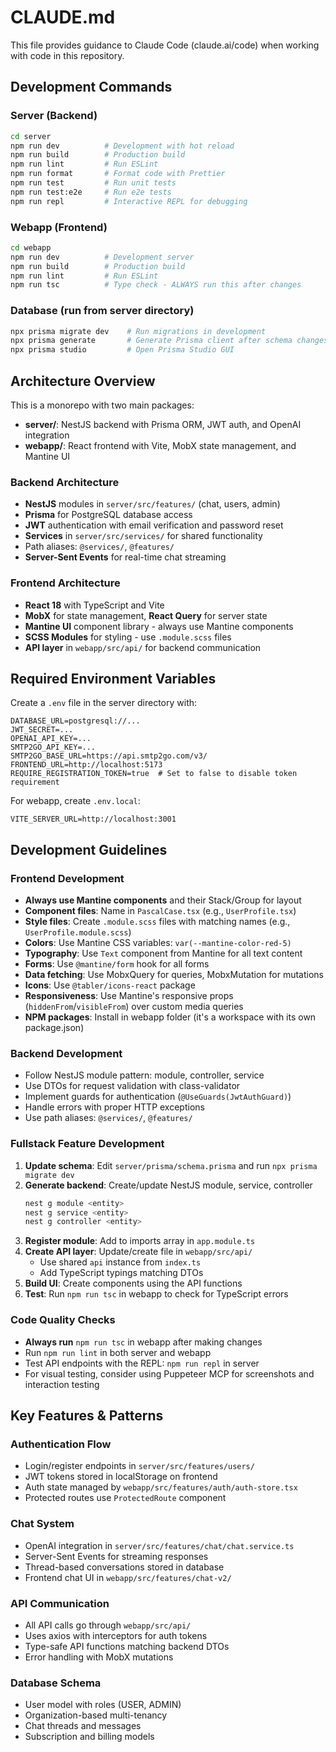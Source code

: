 # CLAUDE.md

This file provides guidance to Claude Code (claude.ai/code) when working with code in this repository.

## Development Commands

### Server (Backend)
```bash
cd server
npm run dev          # Development with hot reload
npm run build        # Production build
npm run lint         # Run ESLint
npm run format       # Format code with Prettier
npm run test         # Run unit tests
npm run test:e2e     # Run e2e tests
npm run repl         # Interactive REPL for debugging
```

### Webapp (Frontend)
```bash
cd webapp
npm run dev          # Development server
npm run build        # Production build
npm run lint         # Run ESLint
npm run tsc          # Type check - ALWAYS run this after changes
```

### Database (run from server directory)
```bash
npx prisma migrate dev    # Run migrations in development
npx prisma generate       # Generate Prisma client after schema changes
npx prisma studio         # Open Prisma Studio GUI
```

## Architecture Overview

This is a monorepo with two main packages:
- **server/**: NestJS backend with Prisma ORM, JWT auth, and OpenAI integration
- **webapp/**: React frontend with Vite, MobX state management, and Mantine UI

### Backend Architecture
- **NestJS** modules in `server/src/features/` (chat, users, admin)
- **Prisma** for PostgreSQL database access
- **JWT** authentication with email verification and password reset
- **Services** in `server/src/services/` for shared functionality
- Path aliases: `@services/`, `@features/`
- **Server-Sent Events** for real-time chat streaming

### Frontend Architecture
- **React 18** with TypeScript and Vite
- **MobX** for state management, **React Query** for server state
- **Mantine UI** component library - always use Mantine components
- **SCSS Modules** for styling - use `.module.scss` files
- **API layer** in `webapp/src/api/` for backend communication

## Required Environment Variables

Create a `.env` file in the server directory with:
```
DATABASE_URL=postgresql://...
JWT_SECRET=...
OPENAI_API_KEY=...
SMTP2GO_API_KEY=...
SMTP2GO_BASE_URL=https://api.smtp2go.com/v3/
FRONTEND_URL=http://localhost:5173
REQUIRE_REGISTRATION_TOKEN=true  # Set to false to disable token requirement
```

For webapp, create `.env.local`:
```
VITE_SERVER_URL=http://localhost:3001
```

## Development Guidelines

### Frontend Development
- **Always use Mantine components** and their Stack/Group for layout
- **Component files**: Name in `PascalCase.tsx` (e.g., `UserProfile.tsx`)
- **Style files**: Create `.module.scss` files with matching names (e.g., `UserProfile.module.scss`)
- **Colors**: Use Mantine CSS variables: `var(--mantine-color-red-5)`
- **Typography**: Use `Text` component from Mantine for all text content
- **Forms**: Use `@mantine/form` hook for all forms
- **Data fetching**: Use MobxQuery for queries, MobxMutation for mutations
- **Icons**: Use `@tabler/icons-react` package
- **Responsiveness**: Use Mantine's responsive props (`hiddenFrom`/`visibleFrom`) over custom media queries
- **NPM packages**: Install in webapp folder (it's a workspace with its own package.json)

### Backend Development
- Follow NestJS module pattern: module, controller, service
- Use DTOs for request validation with class-validator
- Implement guards for authentication (`@UseGuards(JwtAuthGuard)`)
- Handle errors with proper HTTP exceptions
- Use path aliases: `@services/`, `@features/`

### Fullstack Feature Development
1. **Update schema**: Edit `server/prisma/schema.prisma` and run `npx prisma migrate dev`
2. **Generate backend**: Create/update NestJS module, service, controller
   ```bash
   nest g module <entity>
   nest g service <entity>
   nest g controller <entity>
   ```
3. **Register module**: Add to imports array in `app.module.ts`
4. **Create API layer**: Update/create file in `webapp/src/api/`
   - Use shared `api` instance from `index.ts`
   - Add TypeScript typings matching DTOs
5. **Build UI**: Create components using the API functions
6. **Test**: Run `npm run tsc` in webapp to check for TypeScript errors

### Code Quality Checks
- **Always run** `npm run tsc` in webapp after making changes
- Run `npm run lint` in both server and webapp
- Test API endpoints with the REPL: `npm run repl` in server
- For visual testing, consider using Puppeteer MCP for screenshots and interaction testing

## Key Features & Patterns

### Authentication Flow
- Login/register endpoints in `server/src/features/users/`
- JWT tokens stored in localStorage on frontend
- Auth state managed by `webapp/src/features/auth/auth-store.tsx`
- Protected routes use `ProtectedRoute` component

### Chat System
- OpenAI integration in `server/src/features/chat/chat.service.ts`
- Server-Sent Events for streaming responses
- Thread-based conversations stored in database
- Frontend chat UI in `webapp/src/features/chat-v2/`

### API Communication
- All API calls go through `webapp/src/api/`
- Uses axios with interceptors for auth tokens
- Type-safe API functions matching backend DTOs
- Error handling with MobX mutations

### Database Schema
- User model with roles (USER, ADMIN)
- Organization-based multi-tenancy
- Chat threads and messages
- Subscription and billing models